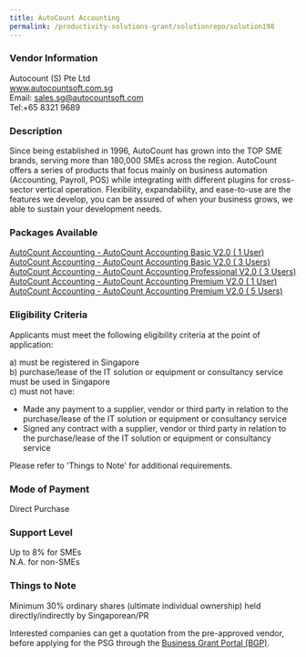 ```yaml
---
title: AutoCount Accounting
permalink: /productivity-solutions-grant/solutionrepo/solution198
---
```


### Vendor Information
Autocount (S) Pte Ltd<br>www.autocountsoft.com.sg<br>Email: sales.sg@autocountsoft.com<br>Tel:+65 8321 9689

### Description

Since being established in 1996, AutoCount has grown into the TOP SME brands, serving more than 180,000 SMEs across the region. AutoCount offers a series of products that focus mainly on business automation (Accounting, Payroll, POS) while integrating with different plugins for cross-sector vertical operation. Flexibility, expandability, and ease-to-use are the features we develop, you can be assured of when your business grows, we able to sustain your development needs.


### Packages Available

<a href='https://www.gobusiness.gov.sg/images/psg/AutoCount_20200013_Annex_3_20200625142956_Part_12.pdf' target='_blank'>AutoCount Accounting - AutoCount Accounting Basic V2.0 ( 1 User)</a>
<a href='https://www.gobusiness.gov.sg/images/psg/AutoCount_20200013_Annex_3_20200625142956_Part_3.pdf' target='_blank'>AutoCount Accounting - AutoCount Accounting Basic V2.0 ( 3 Users)</a>
<a href='https://www.gobusiness.gov.sg/images/psg/AutoCount_20200013_Annex_3_20200625142956_Part_4.pdf' target='_blank'>AutoCount Accounting - AutoCount Accounting Professional V2.0 ( 3 Users)</a>
<a href='https://www.gobusiness.gov.sg/images/psg/AutoCount_20200013_Annex_3_20200625142956_Part_5.pdf' target='_blank'>AutoCount Accounting - AutoCount Accounting Premium V2.0 ( 1 User)</a>
<a href='https://www.gobusiness.gov.sg/images/psg/AutoCount_20200013_Annex_3_20200625142956_Part_6.pdf' target='_blank'>AutoCount Accounting - AutoCount Accounting Premium V2.0 ( 5 Users)</a>

### Eligibility Criteria

Applicants must meet the following eligibility criteria at the point of application:

a) must be registered in Singapore <br>
b) purchase/lease of the IT solution or equipment or consultancy service must be used in Singapore <br>
c) must not have:
- Made any payment to a supplier, vendor or third party in relation to the purchase/lease of the IT solution or equipment or consultancy service
- Signed any contract with a supplier, vendor or third party in relation to the purchase/lease of the IT solution or equipment or consultancy service

Please refer to 'Things to Note' for additional requirements.

### Mode of Payment
Direct Purchase

### Support Level
Up to 8% for SMEs <br>
N.A. for non-SMEs

### Things to Note
Minimum 30% ordinary shares (ultimate individual ownership) held directly/indirectly by Singaporean/PR

Interested companies can get a quotation from the pre-approved vendor, before applying for the PSG through the <a target='_blank' href='https://www.businessgrants.gov.sg/'>Business Grant Portal (BGP)</a>.
